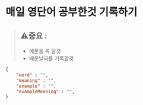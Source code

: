 # 매일 영단어 공부한것 기록하기

> ## ⚠중요 : 
>  - 예문을 꼭 달것   
> - 배운날짜를 기록할것

``` json
{
    "word" : "",
    "meaning" : "",
    "example" : "",
    "exampleMeaning" : "",
}
```